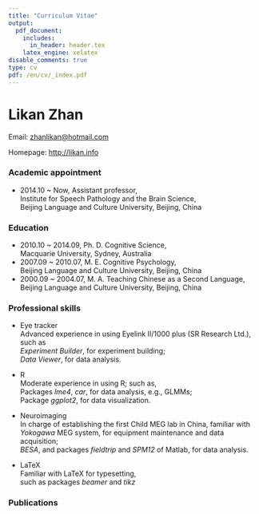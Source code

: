 ```yaml
---
title: "Curriculum Vitae"
output:
  pdf_document:
    includes:
      in_header: header.tex
    latex_engine: xelatex
disable_comments: true
type: cv
pdf: /en/cv/_index.pdf
---
```


# Likan Zhan


Email: zhanlikan@hotmail.com

Homepage: <http://likan.info>

### Academic appointment

- 2014.10 ~ Now, Assistant professor, <br/>
Institute for Speech Pathology and the Brain Science, <br/>
Beijing Language and Culture University, Beijing, China

### Education

- 2010.10 ~ 2014.09, Ph. D. Cognitive Science, </br>
  Macquarie University, Sydney, Australia
- 2007.09 ~ 2010.07, M. E. Cognitive Psychology, </br>
  Beijing Language and Culture University, Beijing, China
- 2000.09 ~ 2004.07, M. A. Teaching Chinese as a Second Language, </br>
  Beijing Language and Culture University, Beijing, China

### Professional skills

- Eye tracker </br>
  Advanced experience in using Eyelink II/1000 plus (SR Research Ltd.), such as</br>
  *Experiment Builder*, for experiment building; </br>
  *Data Viewer*, for data analysis.

- R </br>
  Moderate experience in using R; such as, </br>
  Packages *lme4*, *car*, for data analysis, e.g., GLMMs; </br>
  Package *ggplot2*, for data visualization.

- Neuroimaging </br>
  In charge of establishing the first Child MEG lab in China, familiar with </br>
  *Yokogawa* MEG system, for equipment maintenance and data acquisition; </br>
  *BESA*, and packages *fieldtrip* and *SPM12* of Matlab, for data analysis.

- LaTeX </br>
  Familiar with LaTeX for typesetting, </br>
  such as packages *beamer* and *tikz*

### Publications
